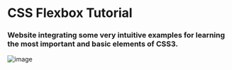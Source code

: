 # CSS Flexbox Tutorial
### Website integrating some very intuitive examples for learning the most important and basic elements of CSS3.

![image](https://user-images.githubusercontent.com/50996658/215291786-fc84bf3b-7f2f-47bb-82f6-9af010651cd0.png)



